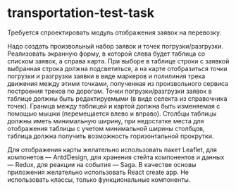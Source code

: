 # transportation-test-task

Требуется спроектировать модуль отображения заявок на перевозку.

Надо создать произвольный набор заявок и точек погрузки/разгрузки. Реализовать экранную форму, в которой слева будет таблица со списком заявок, а справа карта. При выборе в таблице строки с заявкой выбранная строка должна подсветиться, а на карте отобразиться точки погрузки и разгрузки заявки в виде маркеров и полилиния трека движения между этими точками, полученная из произвольного сервиса построения треков по дорогам. Точки погрузки/разгрузки заявок в таблице должны быть редактируемыми (в виде селекта из справочника точек). Граница между таблицей и картой должна быть изменяемая с помощью мышки (перемещается влево и вправо). Столбцы таблицы должны иметь минимальную ширину, при недостатке места для отображения таблицы с учетом минимальной ширины столбцов, таблица должна получить возможность горизонтальной прокрутки.

Для отображения карты желательно использовать пакет Leaflet, для компонетов — AntdDesign, для хранения стейта компонентов и данных — Redux, для реакции на события — Saga. В качестве основы приложения желательно использовать React create app. Не использовать классы, только функциональные компоненты.
